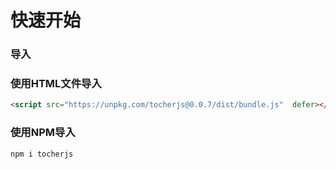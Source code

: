 # 快速开始


### 导入


### 使用HTML文件导入
```html
<script src="https://unpkg.com/tocherjs@0.0.7/dist/bundle.js"  defer></script>
```

### 使用NPM导入

```cmd
npm i tocherjs
```
